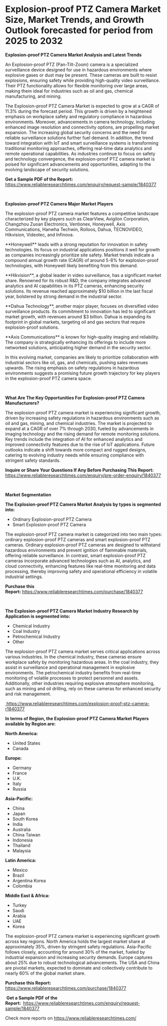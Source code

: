 <p><h1>Explosion-proof PTZ Camera Market Size, Market Trends, and Growth Outlook forecasted for period from 2025 to 2032</h1></p><p><strong>Explosion-proof PTZ Camera Market Analysis and Latest Trends</strong></p>
<p><p>An Explosion-proof PTZ (Pan-Tilt-Zoom) camera is a specialized surveillance device designed for use in hazardous environments where explosive gases or dust may be present. These cameras are built to resist explosions, ensuring safety while providing high-quality video surveillance. Their PTZ functionality allows for flexible monitoring over large areas, making them ideal for industries such as oil and gas, chemical manufacturing, and mining.</p><p>The Explosion-proof PTZ Camera Market is expected to grow at a CAGR of 11.3% during the forecast period. This growth is driven by a heightened emphasis on workplace safety and regulatory compliance in hazardous environments. Moreover, advancements in camera technology, including enhanced image resolution and connectivity options, are propelling market expansion. The increasing global security concerns and the need for reliable surveillance solutions further fuel demand. In addition, the trend toward integration with IoT and smart surveillance systems is transforming traditional monitoring approaches, offering real-time data analytics and remote operational capabilities. As industries continue to focus on safety and technology convergence, the explosion-proof PTZ camera market is poised for significant advancements and opportunities, adapting to the evolving landscape of security solutions.</p></p>
<p><strong>Get a Sample PDF of the Report:&nbsp;</strong> <a href="https://www.reliableresearchtimes.com/enquiry/request-sample/1840377?utm_campaign=2646&utm_medium=2&utm_source=Github&utm_content=ia&utm_term=12042025&utm_id=explosion-proof-ptz-camera">https://www.reliableresearchtimes.com/enquiry/request-sample/1840377</a></p>
<p>&nbsp;</p>
<p><strong>Explosion-proof PTZ Camera Major Market Players</strong></p>
<p><p>The explosion-proof PTZ camera market features a competitive landscape characterized by key players such as ClearView, Avigilon Corporation, Changzhou Zuoan Electronics, Ventionex, Honeywell, Axis Communications, Hanwha Techwin, Rolloos, Dahua, TECNOVIDEO, Hikvision, Videotec, and Infinova. </p><p>**Honeywell** leads with a strong reputation for innovation in safety technologies. Its focus on industrial applications positions it well for growth as companies increasingly prioritize site safety. Market trends indicate a compound annual growth rate (CAGR) of around 5-8% for explosion-proof technologies, with Honeywell likely benefiting from this demand.</p><p>**Hikvision**, a global leader in video surveillance, has a significant market share. Renowned for its robust R&D, the company integrates advanced analytics and AI capabilities in its PTZ cameras, enhancing security solutions. Its revenue reached approximately $10 billion in the last fiscal year, bolstered by strong demand in the industrial sector.</p><p>**Dahua Technology**, another major player, focuses on diversified video surveillance products. Its commitment to innovation has led to significant market growth, with revenues around $3 billion. Dahua is expanding its footprint in global markets, targeting oil and gas sectors that require explosion-proof solutions.</p><p>**Axis Communications** is known for high-quality imaging and reliability. The company is strategically enhancing its offerings to include more networked solutions, anticipating higher demand in the security sector.</p><p>In this evolving market, companies are likely to prioritize collaboration with industrial sectors like oil, gas, and chemicals, pushing sales revenues upwards. The rising emphasis on safety regulations in hazardous environments suggests a promising future growth trajectory for key players in the explosion-proof PTZ camera space.</p></p>
<p>&nbsp;</p>
<p><strong>What Are The Key Opportunities For Explosion-proof PTZ Camera Manufacturers?</strong></p>
<p><p>The explosion-proof PTZ camera market is experiencing significant growth, driven by increasing safety regulations in hazardous environments such as oil and gas, mining, and chemical industries. The market is projected to expand at a CAGR of over 7% through 2030, fueled by advancements in imaging technology and the rising demand for remote monitoring solutions. Key trends include the integration of AI for enhanced analytics and improved connectivity features due to the rise of IoT applications. Future outlooks indicate a shift towards more compact and rugged designs, catering to evolving industry needs while ensuring compliance with stringent safety standards.</p></p>
<p><strong>Inquire or Share Your Questions If Any Before Purchasing This Report:</strong> <a href="https://www.reliableresearchtimes.com/enquiry/pre-order-enquiry/1840377?utm_campaign=2646&utm_medium=2&utm_source=Github&utm_content=ia&utm_term=12042025&utm_id=explosion-proof-ptz-camera">https://www.reliableresearchtimes.com/enquiry/pre-order-enquiry/1840377</a></p>
<p>&nbsp;</p>
<p><strong>Market Segmentation</strong></p>
<p><strong>The Explosion-proof PTZ Camera Market Analysis by types is segmented into:</strong></p>
<p><ul><li>Ordinary Explosion-proof PTZ Camera</li><li>Smart Explosion-proof PTZ Camera</li></ul></p>
<p><p>The explosion-proof PTZ camera market is categorized into two main types: ordinary explosion-proof PTZ cameras and smart explosion-proof PTZ cameras. Ordinary explosion-proof PTZ cameras are designed to withstand hazardous environments and prevent ignition of flammable materials, offering reliable surveillance. In contrast, smart explosion-proof PTZ cameras incorporate advanced technologies such as AI, analytics, and cloud connectivity, enhancing features like real-time monitoring and data processing, thereby improving safety and operational efficiency in volatile industrial settings.</p></p>
<p><strong>Purchase this Report:&nbsp;</strong><a href="https://www.reliableresearchtimes.com/purchase/1840377?utm_campaign=2646&utm_medium=2&utm_source=Github&utm_content=ia&utm_term=12042025&utm_id=explosion-proof-ptz-camera">https://www.reliableresearchtimes.com/purchase/1840377</a></p>
<p>&nbsp;</p>
<p><strong>The Explosion-proof PTZ Camera Market Industry Research by Application is segmented into:</strong></p>
<p><ul><li>Chemical Industry</li><li>Coal Industry</li><li>Petrochemical Industry</li><li>Other</li></ul></p>
<p><p>The explosion-proof PTZ camera market serves critical applications across various industries. In the chemical industry, these cameras ensure workplace safety by monitoring hazardous areas. In the coal industry, they assist in surveillance and operational management in explosive environments. The petrochemical industry benefits from real-time monitoring of volatile processes to protect personnel and assets. Additionally, other industries requiring explosive atmosphere monitoring, such as mining and oil drilling, rely on these cameras for enhanced security and risk management.</p></p>
<p><a href="https://www.reliableresearchtimes.com/explosion-proof-ptz-camera-r1840377?utm_campaign=2646&utm_medium=2&utm_source=Github&utm_content=ia&utm_term=12042025&utm_id=explosion-proof-ptz-camera">&nbsp;https://www.reliableresearchtimes.com/explosion-proof-ptz-camera-r1840377</a></p>
<p><strong>In terms of Region, the Explosion-proof PTZ Camera Market Players available by Region are:</strong></p>
<p>
    <p> <strong> North America: </strong>
        <ul>
            <li>United States</li>
            <li>Canada</li>
        </ul>
        </p> 
    <p> <strong> Europe: </strong>
        <ul>
            <li>Germany</li>
            <li>France</li>
            <li>U.K.</li>
            <li>Italy</li>
            <li>Russia</li>
        </ul>
        </p> 
    <p> <strong> Asia-Pacific: </strong>
        <ul>
            <li>China</li>
            <li>Japan</li>
            <li>South Korea</li>
            <li>India</li>
            <li>Australia</li>
            <li>China Taiwan</li>
            <li>Indonesia</li>
            <li>Thailand</li>
            <li>Malaysia</li>
        </ul>
        </p> 
    <p> <strong> Latin America: </strong>
        <ul>
            <li>Mexico</li>
            <li>Brazil</li>
            <li>Argentina Korea</li>
            <li>Colombia</li>
        </ul>
        </p> 
    <p> <strong> Middle East & Africa: </strong>
        <ul>
            <li>Turkey</li>
            <li>Saudi</li>
            <li>Arabia</li>
            <li>UAE</li>
            <li>Korea</li>
        </ul>
    </p>
    </p>
<p><p>The explosion-proof PTZ camera market is experiencing significant growth across key regions. North America holds the largest market share at approximately 35%, driven by stringent safety regulations. Asia-Pacific follows closely, accounting for around 30% of the market, fueled by industrial expansion and increasing security demands. Europe captures about 25% due to robust technological advancements. The USA and China are pivotal markets, expected to dominate and collectively contribute to nearly 60% of the global market share.</p></p>
<p><strong>Purchase this Report: </strong><a href="https://www.reliableresearchtimes.com/purchase/1840377?utm_campaign=2646&utm_medium=2&utm_source=Github&utm_content=ia&utm_term=12042025&utm_id=explosion-proof-ptz-camera">https://www.reliableresearchtimes.com/purchase/1840377</a></p>
<p>&nbsp;<strong>Get a Sample PDF of the Report:&nbsp;&nbsp;</strong><a href="https://www.reliableresearchtimes.com/enquiry/request-sample/1840377?utm_campaign=2646&utm_medium=2&utm_source=Github&utm_content=ia&utm_term=12042025&utm_id=explosion-proof-ptz-camera">https://www.reliableresearchtimes.com/enquiry/request-sample/1840377</a></p>
<p><strong></strong></p>
<p>Check more reports on <a href="https://www.reliableresearchtimes.com/?utm_campaign=2646&utm_medium=2&utm_source=Github&utm_content=ia&utm_term=12042025&utm_id=explosion-proof-ptz-camera">https://www.reliableresearchtimes.com/</a></p>